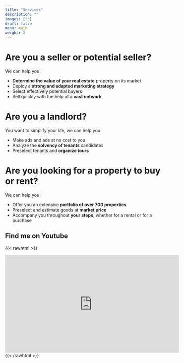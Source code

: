```yaml
---
title: "Services"
description: ""
images: [""]
draft: false
menu: main
weight: 2
---
```

# Are you a seller or potential seller?

We can help you:

* **Determine the value of your real estate** property on its market
* Deploy a **strong and adapted marketing strategy**
* Select effectively potential buyers
* Sell quickly with the help of a **vast network**

# Are you a landlord?

You want to simplify your life, we can help you:

* Make ads and ads at no cost to you
* Analyze the **solvency of tenants** candidates
* Preselect tenants and **organize tours**

# Are you looking for a property to buy or rent?

We can help you:

* Offer you an extensive **portfolio of over 700 properties**
* Preselect and estimate goods at **market price**
* Accompany you throughout **your steps**, whether for a rental or for a purchase

## Find me on Youtube

{{< rawhtml >}}
<div class="youtubevideowrap">
    <div class="video-container">
    <iframe width="560" height="315" src="https://www.youtube.com/embed/Y4GGS9TNRoI" frameborder="0" allow="accelerometer; autoplay; encrypted-media; gyroscope; picture-in-picture" allowfullscreen></iframe>
    </div>
</div>
{{< /rawhtml >}}
